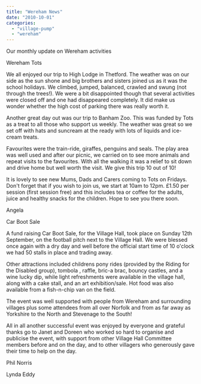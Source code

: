 ```yaml
---
title: "Wereham News"
date: "2010-10-01"
categories: 
  - "village-pump"
  - "wereham"
---
```


Our monthly update on Wereham activities

Wereham Tots

We all enjoyed our trip to High Lodge in Thetford. The weather was on our side as the sun shone and big brothers and sisters joined us as it was the school holidays. We climbed, jumped, balanced, crawled and swung (not through the trees!). We were a bit disappointed though that several activities were closed off and one had disappeared completely. It did make us wonder whether the high cost of parking there was really worth it.

Another great day out was our trip to Banham Zoo. This was funded by Tots as a treat to all those who support us weekly. The weather was great so we set off with hats and suncream at the ready with lots of liquids and ice-cream treats.

Favourites were the train-ride, giraffes, penguins and seals. The play area was well used and after our picnic, we carried on to see more animals and repeat visits to the favourites. With all the walking it was a relief to sit down and drive home but well worth the visit. We give this trip 10 out of 10!

It is lovely to see new Mums, Dads and Carers coming to Tots on Fridays. Don't forget that if you wish to join us, we start at 10am to 12pm. £1.50 per session (first session free) and this includes tea or coffee for the adults, juice and healthy snacks for the children. Hope to see you there soon.

Angela

Car Boot Sale

A fund raising Car Boot Sale, for the Village Hall, took place on Sunday 12th September, on the football pitch next to the Village Hall. We were blessed once again with a dry day and well before the official start time of 10 o'clock we had 50 stalls in place and trading away.

Other attractions included childrens pony rides (provided by the Riding for the Disabled group), tombola , raffle, bric-a brac, bouncy castles, and a wine lucky dip, while light refreshments were available in the village hall, along with a cake stall, and an art exhibition/sale. Hot food was also available from a fish-n-chip van on the field.

The event was well supported with people from Wereham and surrounding villages plus some attendees from all over Norfolk and from as far away as Yorkshire to the North and Stevenage to the South!

All in all another successful event was enjoyed by everyone and grateful thanks go to Janet and Doreen who worked so hard to organise and publicise the event, with support from other Village Hall Committee members before and on the day, and to other villagers who generously gave their time to help on the day.

Phil Norris

Lynda Eddy
